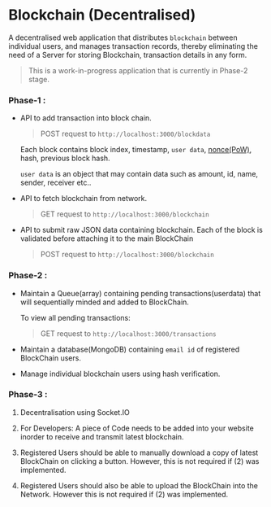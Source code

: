 # Blockchain (Decentralised)


A decentralised web application that distributes `blockchain` between individual users, and manages transaction records, thereby eliminating the need of a Server for storing Blockchain, transaction details in any form.

> This is a work-in-progress application that is currently in Phase-2 stage.


### Phase-1 : 

- API to add transaction into block chain.

	> POST request to `http://localhost:3000/blockdata`

	Each block contains block index, timestamp, `user data`, [nonce(PoW)](https://www.bitcoinmining.com/what-is-proof-of-work), hash, previous block hash.

	`user data` is an object that may contain data such as amount, id, name, sender, receiver etc..

- API to fetch blockchain from network.

	> GET request to `http://localhost:3000/blockchain`

- API to submit raw JSON data containing blockchain. Each of the block is validated before attaching it to the main BlockChain

	> POST request to `http://localhost:3000/blockchain`


### Phase-2 : 

- Maintain a Queue(array) containing pending transactions(userdata) that will sequentially minded and added to BlockChain.

	To view all pending transactions:

	> GET request to `http://localhost:3000/transactions`

- Maintain a database(MongoDB) containing `email id` of registered BlockChain users.

- Manage individual blockchain users using hash verification.


### Phase-3 :

1) Decentralisation using Socket.IO

2) For Developers: A piece of Code needs to be added into your website inorder to receive and transmit latest blockchain.

3) Registered Users should be able to manually download a copy of latest BlockChain on clicking a button. However, this is not required if (2) was implemented.

4) Registered Users should also be able to upload the BlockChain into the Network. However this is not required if (2) was implemented.
